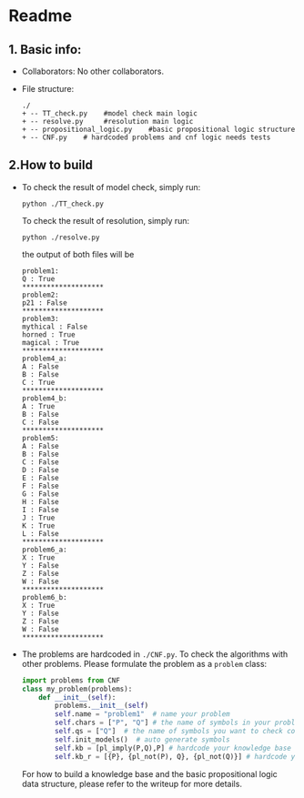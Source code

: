 # Readme

## 1. Basic info:

- Collaborators: No other collaborators.

- File structure:

  ```
  ./
  + -- TT_check.py    #model check main logic
  + -- resolve.py     #resolution main logic
  + -- propositional_logic.py    #basic propositional logic structure
  + -- CNF.py    # hardcoded problems and cnf logic needs tests
  
  ```

## 2.How to build

- To check the result of model check, simply run:

  ```shell
  python ./TT_check.py
  ```

  To check the result of resolution, simply run:

  ```
  python ./resolve.py
  ```

  the output of both files will be

  ```shell
  problem1: 
  Q : True
  ********************
  problem2: 
  p21 : False
  ********************
  problem3: 
  mythical : False
  horned : True
  magical : True
  ********************
  problem4_a: 
  A : False
  B : False
  C : True
  ********************
  problem4_b: 
  A : True
  B : False
  C : False
  ********************
  problem5: 
  A : False
  B : False
  C : False
  D : False
  E : False
  F : False
  G : False
  H : False
  I : False
  J : True
  K : True
  L : False
  ********************
  problem6_a: 
  X : True
  Y : False
  Z : False
  W : False
  ********************
  problem6_b: 
  X : True
  Y : False
  Z : False
  W : False
  ********************
  ```

- The problems are hardcoded in `./CNF.py`. To check the algorithms with other problems. Please formulate the problem as a `problem` class:

  ```python
  import problems from CNF
  class my_problem(problems):
      def __init__(self):
          problems.__init__(self)
          self.name = "problem1"  # name your problem
          self.chars = ["P", "Q"] # the name of symbols in your problems, symbols will be auto generated
          self.qs = ["Q"]  # the name of symbols you want to check correctness
          self.init_models()  # auto generate symbols
          self.kb = [pl_imply(P,Q),P] # hardcode your knowledge base for model check
          self.kb_r = [{P}, {pl_not(P), Q}, {pl_not(Q)}] # hardcode your kb for resolution
  ```

  For how to build a knowledge base and the basic propositional logic data structure, please refer to the writeup for more details. 
